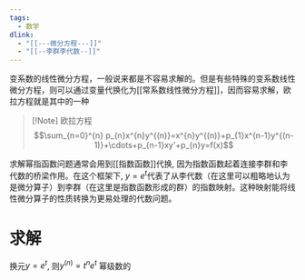 ```yaml
---
tags:
  - 数学
dlink:
  - "[[---微分方程---]]"
  - "[[--李群李代数--]]"
---
```

变系数的线性微分方程，一般说来都是不容易求解的。但是有些特殊的变系数线性微分方程，则可以通过变量代换化为[[常系数线性微分方程]]，因而容易求解，欧拉方程就是其中的一种

>[!Note] 欧拉方程
$$\sum_{n=0}^{n} p_{n}x^{n}y^{(n)}=x^{n}y^{(n)}+p_{1}x^{n-1}y^{(n-1)}+\cdots+p_{n-1}xy'+p_{n}y=f(x)$$

求解幂指函数问题通常会用到[[指数函数]]代换, 因为指数函数起着连接李群和李代数的桥梁作用。在这个框架下, $y=e^{ t }$代表了从李代数（在这里可以粗略地认为是微分算子）到李群（在这里是指数函数形成的群）的指数映射。这种映射能将线性微分算子的性质转换为更易处理的代数问题。

# 求解
换元$y=e^{ t }$, 则$y^{(n)}=t^{n}e^{ t }$
幂级数的